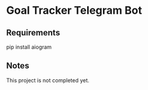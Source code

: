 # Goal Tracker Telegram Bot
## Requirements
pip install aiogram
## Notes
This project is not completed yet.
